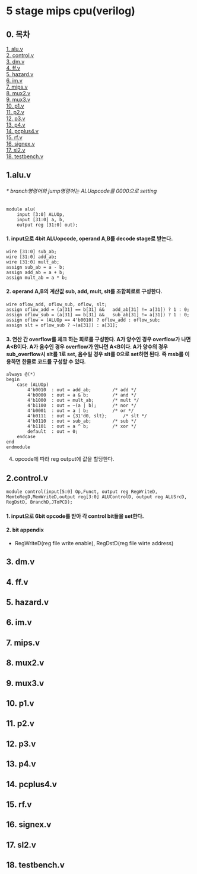 # 5 stage mips cpu(verilog)
## 0. 목차  
[1. alu.v](#1)  
[2. control.v](#2)  
[3. dm.v](#3)  
[4. ff.v](#4)  
[5. hazard.v](#5)  
[6. im.v](#6)  
[7. mips.v](#7)  
[8. mux2.v](#8)  
[9. mux3.v](#9)  
[10. p1.v](#10)  
[11. p2.v](#11)  
[12. p3.v](#12)  
[13. p4.v](#13)  
[14. pcplus4.v](#14)  
[15. rf.v](#15)  
[16. signex.v](#16)  
[17. sl2.v](#17)  
[18. testbench.v](#18)  



<a name="1"></a>
## 1.alu.v
###### * branch명령어와 jump명령어는 ALUopcode를 0000으로 setting

	module alu(
		input [3:0] ALUOp,
		input [31:0] a, b,
		output reg [31:0] out);
#### 1. input으로 4bit ALUopcode,  operand A,B를 decode stage로 받는다.
	wire [31:0] sub_ab;
	wire [31:0] add_ab;
	wire [31:0] mult_ab;
	assign sub_ab = a - b;
	assign add_ab = a + b;
	assign mult_ab = a * b;
#### 2. operand A,B의 계산값 sub, add, mult, slt를 조합회로로 구성한다.
	wire oflow_add, oflow_sub, oflow, slt;
	assign oflow_add = (a[31] == b[31] && 	add_ab[31] != a[31]) ? 1 : 0;
	assign oflow_sub = (a[31] == b[31] && 	sub_ab[31] != a[31]) ? 1 : 0;
	assign oflow = (ALUOp == 4'b0010) ? oflow_add : oflow_sub;
	assign slt = oflow_sub ? ~(a[31]) : a[31];
#### 3.  연산 간 overflow를 체크 하는 회로를 구성한다.  A가 양수인 경우 overflow가 나면 A<B이다. A가 음수인 경우 overflow가 안나면 A<B이다.  A가 양수의 경우 sub_overflow시 slt를 1로 set, 음수일 경우 slt를 0으로 set하면 된다.  즉 msb를 이용하면 한줄로 코드를 구성할 수 있다.
	always @(*) 
	begin
		case (ALUOp)
			4'b0010  : out = add_ab;		/* add */
			4'b0000  : out = a & b;			/* and */
			4'b1000  : out = mult_ab;		/* mult */
			4'b1100  : out = ~(a | b);		/* nor */
			4'b0001  : out = a | b;			/* or */
			4'b0111  : out = {31'd0, slt};		/* slt */
			4'b0110  : out = sub_ab;		/* sub */
			4'b1101  : out = a ^ b;			/* xor */
			default  : out = 0;
		endcase
	end
	endmodule
4.  opcode에 따라 reg output에 값을 할당한다.  

<a name="2"></a>
## 2.control.v
	module control(input[5:0] Op,Funct, output reg RegWriteD, MemtoRegD,MemWriteD,output reg[3:0] ALUControlD, output reg ALUSrcD, RegDstD, BranchD,JToPCD);
#### 1. input으로 6bit opcode를 받아 각 control bit들을 set한다.
#### 2. bit appendix
* RegWriteD(reg file write enable), RegDstD(reg file wirte address)

<a name="3"></a>
## 3. dm.v


<a name="4"></a>
## 4. ff.v


<a name="5"></a>
## 5. hazard.v


<a name="6"></a>
## 6. im.v


<a name="7"></a>
## 7. mips.v


<a name="8"></a>
## 8. mux2.v


<a name="9"></a>
## 9. mux3.v


<a name="10"></a>
## 10. p1.v


<a name="11"></a>
## 11. p2.v


<a name="12"></a>
## 12. p3.v



<a name="13"></a>
## 13. p4.v


<a name="14"></a>
## 14. pcplus4.v


<a name="15"></a>
## 15. rf.v


<a name="16"></a>
## 16. signex.v



<a name="17"></a>
## 17. sl2.v


<a name="18"></a>
## 18. testbench.v 

<!--stackedit_data:
eyJoaXN0b3J5IjpbLTcxNjg4NTc1MCwtMjIyNzY5MTE2LC0yOD
I1MTgxMDEsLTYxNTQyMTk3NCwtMjAyMDA3OTMzNCwxNjU1MTQ1
NzQ2LC0xNDczMjk4ODIyLDE1MDU1NDgyMjgsMTQzNTUyOTEyNi
wtMTA3NjE1ODg4MSwtMjA0MTU5MDMwNSwtMjE3OTE0NDI2LDI2
MjY5NDM0NiwxNDA4MTA5MDcyLDEzNzY4MDE2NjAsMTUyMTg0MT
IyMiw1MjEzMjM3NDUsMTQ0ODE4NjM0OCwtODMyOTkyMjY3LDE4
MTM0NDkyMV19
-->